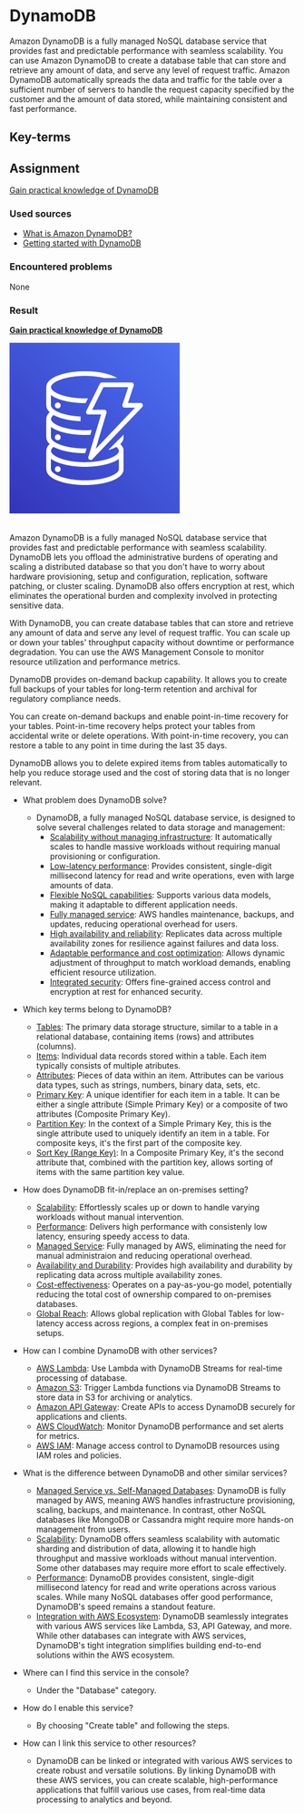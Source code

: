 # DynamoDB

Amazon DynamoDB is a fully managed NoSQL database service that provides fast and predictable performance with seamless scalability. You can use Amazon DynamoDB to create a database table that can store and retrieve any amount of data, and serve any level of request traffic. Amazon DynamoDB automatically spreads the data and traffic for the table over a sufficient number of servers to handle the request capacity specified by the customer and the amount of data stored, while maintaining consistent and fast performance.

## Key-terms


## Assignment

<ins>Gain practical knowledge of DynamoDB</ins>

### Used sources
- [What is Amazon DynamoDB?](https://docs.aws.amazon.com/amazondynamodb/latest/developerguide/Introduction.html)
- [Getting started with DynamoDB](https://docs.aws.amazon.com/amazondynamodb/latest/developerguide/GettingStartedDynamoDB.html)

### Encountered problems
None

### Result

**<ins>Gain practical knowledge of DynamoDB</ins>**

![dynamodb](/06_AWS_3/includes/03_DynamoDB1.png)<br><br>

Amazon DynamoDB is a fully managed NoSQL database service that provides fast and predictable performance with seamless scalability. DynamoDB lets you offload the administrative burdens of operating and scaling a distributed database so that you don't have to worry about hardware provisioning, setup and configuration, replication, software patching, or cluster scaling. DynamoDB also offers encryption at rest, which eliminates the operational burden and complexity involved in protecting sensitive data.

With DynamoDB, you can create database tables that can store and retrieve any amount of data and serve any level of request traffic. You can scale up or down your tables' throughput capacity without downtime or performance degradation. You can use the AWS Management Console to monitor resource utilization and performance metrics.

DynamoDB provides on-demand backup capability. It allows you to create full backups of your tables for long-term retention and archival for regulatory compliance needs.

You can create on-demand backups and enable point-in-time recovery for your tables. Point-in-time recovery helps protect your tables from accidental write or delete operations. With point-in-time recovery, you can restore a table to any point in time during the last 35 days.

DynamoDB allows you to delete expired items from tables automatically to help you reduce storage used and the cost of storing data that is no longer relevant.

- What problem does DynamoDB solve?
    - DynamoDB, a fully managed NoSQL database service, is designed to solve several challenges related to data storage and management:
        - <ins>Scalability without managing infrastructure</ins>: It automatically scales to handle massive workloads without requiring manual provisioning or configuration.
        - <ins>Low-latency performance</ins>: Provides consistent, single-digit millisecond latency for read and write operations, even with large amounts of data.
        - <ins>Flexible NoSQL capabilities</ins>: Supports various data models, making it adaptable to different application needs.
        - <ins>Fully managed service</ins>: AWS handles maintenance, backups, and updates, reducing operational overhead for users.
        - <ins> High availability and reliability</ins>: Replicates data across multiple availability zones for resilience against failures and data loss.
        - <ins>Adaptable performance and cost optimization</ins>: Allows dynamic adjustment of throughput to match workload demands, enabling efficient resource utilization.
        - <ins>Integrated security</ins>: Offers fine-grained access control and encryption at rest for enhanced security.

- Which key terms belong to DynamoDB?
    - <ins>Tables</ins>: The primary data storage structure, similar to a table in a relational database, containing items (rows) and attributes (columns).
    - <ins>Items</ins>: Individual data records stored within a table. Each item typically consists of multiple atributes.
    - <ins>Attributes</ins>: Pieces of data within an item. Attributes can be various data types, such as strings, numbers, binary data, sets, etc.
    - <ins>Primary Key</ins>: A unique identifier for each item in a table. It can be either a single attribute (Simple Primary Key) or a composite of two attributes (Composite Primary Key).
    - <ins>Partition Key</ins>: In the context of a Simple Primary Key, this is the single attribute used to uniquely identify an item in a table. For composite keys, it's the first part of the composite key.
    - <ins>Sort Key (Range Key)</ins>: In a Composite Primary Key, it's the second attribute that, combined with the partition key, allows sorting of items with the same partition key value.


- How does DynamoDB fit-in/replace an on-premises setting?
    - <ins>Scalability</ins>: Effortlessly scales up or down to handle varying workloads without manual intervention.
    - <ins>Performance</ins>: Delivers high performance with consistenly low latency, ensuring speedy access to data.
    - <ins>Managed Service</ins>: Fully managed by AWS, eliminating the need for manual administraion and reducing operational overhead.
    - <ins>Availability and Durability</ins>: Provides high availability and durability by replicating data across multiple availability zones.
    - <ins>Cost-effectiveness</ins>: Operates on a pay-as-you-go model, potentially reducing the total cost of ownership compared to on-premises databases.
    - <ins>Global Reach</ins>: Allows global replication with Global Tables for low-latency access across regions, a complex feat in on-premises setups.

- How can I combine DynamoDB with other services?
    - <ins>AWS Lambda</ins>: Use Lambda with DynamoDB Streams for real-time processing of database.
    - <ins>Amazon S3</ins>: Trigger Lambda functions via DynamoDB Streams to store data in S3 for archiving or analytics.
    - <ins>Amazon API Gateway</ins>: Create APIs to access DynamoDB securely for applications and clients.
    - <ins>AWS CloudWatch</ins>: Monitor DynamoDB performance and set alerts for metrics.
    - <ins>AWS IAM</ins>: Manage access control to DynamoDB resources using IAM roles and policies.

- What is the difference between DynamoDB and other similar services?
    - <ins>Managed Service vs. Self-Managed Databases</ins>: DynamoDB is fully managed by AWS, meaning AWS handles infrastructure provisioning, scaling, backups, and maintenance. In contrast, other NoSQL databases like MongoDB or Cassandra might require more hands-on management from users.
    - <ins>Scalability</ins>: DynamoDB offers seamless scalability with automatic sharding and distribution of data, allowing it to handle high throughput and massive workloads without manual intervention. Some other databases may require more effort to scale effectively.
    - <ins>Performance</ins>: DynamoDB provides consistent, single-digit millisecond latency for read and write operations across various scales. While many NoSQL databases offer good performance, DynamoDB's speed remains a standout feature.
    - <ins>Integration with AWS Ecosystem</ins>: DynamoDB seamlessly integrates with various AWS services like Lambda, S3, API Gateway, and more. While other databases can integrate with AWS services, DynamoDB's tight integration simplifies building end-to-end solutions within the AWS ecosystem.

- Where can I find this service in the console?
    - Under the "Database" category.

- How do I enable this service?
    - By choosing "Create table" and following the steps.

- How can I link this service to other resources?
    - DynamoDB can be linked or integrated with various AWS services to create robust and versatile solutions. By linking DynamoDB with these AWS services, you can create scalable, high-performance applications that fulfill various use cases, from real-time data processing to analytics and beyond.
